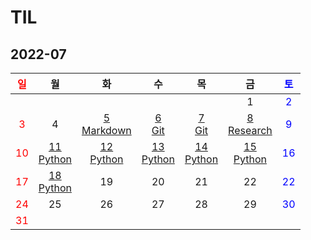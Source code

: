 # TIL

## 2022-07
| <span style="color: red">일</span> |                  월                  |                       화                        |                  수                  |                  목                  |                    금                    | <span style="color: blue">토</span> |
| :--------------------------------: | :----------------------------------: | :---------------------------------------------: | :----------------------------------: | :----------------------------------: | :--------------------------------------: | :---------------------------------: |
|                                    |                                      |                                                 |                                      |                                      |                    1                     | <span style="color: blue">2</span>  |
| <span style="color: red">3</span>  |                  4                   | [5<br/>Markdown](./Markdown/마크다운%20문법.md) |      [6<br/>Git](./Git/Git.md)       |      [7<br/>Git](./Git/Git2.md)      | [8<br/>Research](./Research/research.md) | <span style="color: blue">9</span>  |
| <span style="color: red">10</span> | [11<br/>Python](./Python/Python.md)  |      [12<br/>Python](./Python/Python2.md)       | [13<br/>Python](./Python/Python3.md) | [14<br/>Python](./Python/Python4.md) |   [15<br/>Python](./Python/Python5.md)   | <span style="color: blue">16</span> |
| <span style="color: red">17</span> | [18<br/>Python](./Python/Python6.md) |                       19                        |                  20                  |                  21                  |                    22                    | <span style="color: blue">22</span> |
| <span style="color: red">24</span> |                  25                  |                       26                        |                  27                  |                  28                  |                    29                    | <span style="color: blue">30</span> |
| <span style="color: red">31</span> |                                      |                                                 |                                      |                                      |                                          |                                     |

